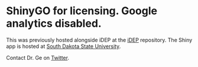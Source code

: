 # ShinyGO for licensing. Google analytics disabled.

This was previously hosted alongside iDEP at the [iDEP](https://github.com/iDEP-SDSU/idep) repository. 
The Shiny app is hosted at [South Dakota State University](http://bioinformatics.sdstate.edu/go). 

Contact Dr. Ge on [Twitter](https://twitter.com/StevenXGe).
